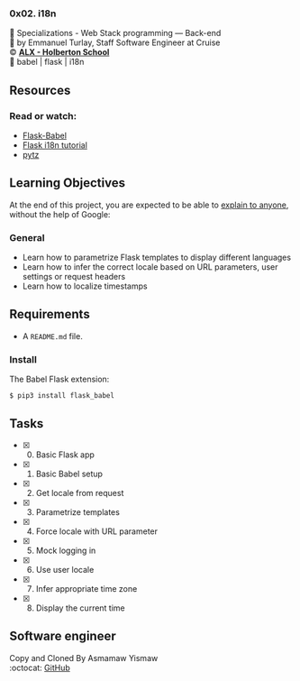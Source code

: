 ### 0x02. i18n
:open_file_folder: Specializations - Web Stack programming ― Back-end  
:bust_in_silhouette: by Emmanuel Turlay, Staff Software Engineer at Cruise  
:copyright: **[ALX - Holberton School](https://alx-intranet.hbtn.io/)**  
:bookmark: babel | flask | i18n

## Resources
### Read or watch:
* [Flask-Babel](https://flask-babel.tkte.ch/)
* [Flask i18n tutorial](https://blog.miguelgrinberg.com/post/the-flask-mega-tutorial-part-xiii-i18n-and-l10n)
* [pytz](http://pytz.sourceforge.net/)

## Learning Objectives
At the end of this project, you are expected to be able to [explain to anyone](https://fs.blog/2012/04/feynman-technique/), without the help of Google:
### General
* Learn how to parametrize Flask templates to display different languages
* Learn how to infer the correct locale based on URL parameters, user settings or request headers
* Learn how to localize timestamps

## Requirements
* A ```README.md``` file.
### Install
The Babel Flask extension:
```
$ pip3 install flask_babel
```

## Tasks
* [x] 0. Basic Flask app
* [x] 1. Basic Babel setup
* [x] 2. Get locale from request
* [x] 3. Parametrize templates
* [x] 4. Force locale with URL parameter
* [x] 5. Mock logging in
* [x] 6. Use user locale
* [x] 7. Infer appropriate time zone
* [x] 8. Display the current time

## Software engineer
Copy and Cloned By Asmamaw Yismaw  
:octocat: [GitHub](https://github.com/asmeyb/)
